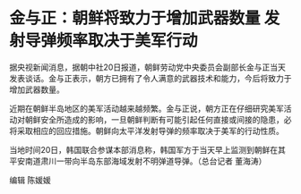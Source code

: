 # 金与正：朝鲜将致力于增加武器数量 发射导弹频率取决于美军行动

据央视新闻消息，据朝中社20日报道，朝鲜劳动党中央委员会副部长金与正当天发表谈话。金与正表示，朝方已拥有了令人满意的武器技术和能力，今后将致力于增加武器数量。

近期在朝鲜半岛地区的美军活动越来越频繁。金与正说，朝方正在仔细研究美军活动对朝鲜安全所造成的影响，一旦朝鲜判断有可能引起任何直接或间接的隐患，必将采取相应的回应措施。朝鲜向太平洋发射导弹的频率取决于美军的行动性质。

当地时间20日，韩国联合参谋本部消息称，韩国军方于当天早上监测到朝鲜在其平安南道肃川一带向半岛东部海域发射不明弹道导弹。（总台记者 董海涛）

编辑 陈媛媛

